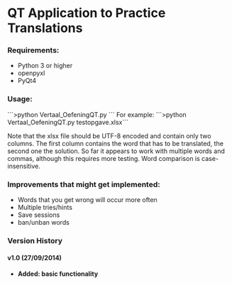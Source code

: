<h1>QT Application to Practice Translations</h1>

<h3>Requirements:</h3>   
<ul><li>Python 3 or higher  
<li>openpyxl  
<li>PyQt4</li></ul>
  
<h3>Usage: </h3>    
```>python Vertaal_OefeningQT.py <excel file with words and translations.xlsx>```  
For example:  
```>python Vertaal_OefeningQT.py testopgave.xlsx```  

<p>Note that the xlsx file should be UTF-8 encoded and contain only two columns. 
The first column contains the word that has to be translated, the second one the solution.
So far it appears to work with multiple words and commas, although this requires more testing. 
Word comparison is case-insensitive. 
</p>


<h3>Improvements that might get implemented:  </h3>   
<ul><li>Words that you get wrong will occur more often  </li>
<li>Multiple tries/hints </li> 
<li>Save sessions  </li>
<li>ban/unban words  </li></ul>

<h3> Version History </h3>
<h4>v1.0 (27/09/2014)<h4> 
<ul><li>Added: basic functionality</li></ul>